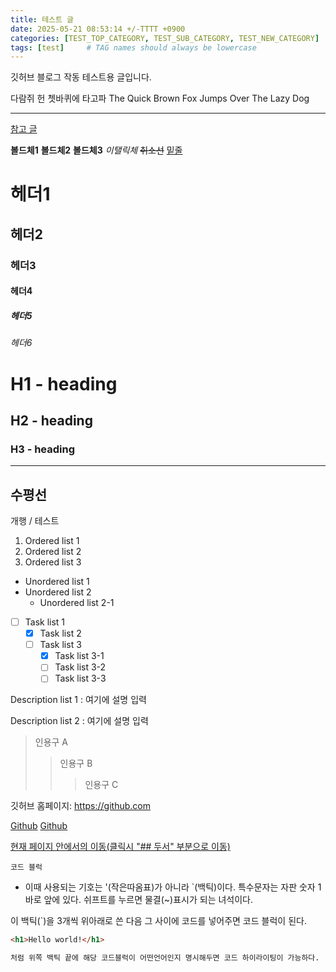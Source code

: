 ```yaml
---
title: 테스트 글
date: 2025-05-21 08:53:14 +/-TTTT +0900
categories: [TEST_TOP_CATEGORY, TEST_SUB_CATEGORY, TEST_NEW_CATEGORY]
tags: [test]     # TAG names should always be lowercase
---
```


깃허브 블로그 작동 테스트용 글입니다.

다람쥐 헌 쳇바퀴에 타고파
The Quick Brown Fox Jumps Over The Lazy Dog

---
[참고 글](https://wlqmffl0102.github.io/posts/WritingThe-First-post-1-Markdown-Grammar1)

**볼드체1**
__볼드체2__
<b>볼드체3</b>
_이탤릭체_
~~취소선~~
<u>밑줄</u>

# 헤더1
## 헤더2
### 헤더3
#### 헤더4
##### 헤더5
###### 헤더6
<h1 data-toc-skip>H1 - heading</h1>
<h2 data-toc-skip>H2 - heading</h2>
<h3 data-toc-skip>H3 - heading</h3>

---
수평선
---

개행 / 테스트

1. Ordered list 1
2. Ordered list 2
3. Ordered list 3

- Unordered list 1
- Unordered list 2
  - Unordered list 2-1

- [ ] Task list 1
  - [x] Task list 2
  - [ ] Task list 3
    - [x] Task list 3-1
    - [ ] Task list 3-2
    - [ ] Task list 3-3

Description list 1
  : 여기에 설명 입력

Description list 2
  : 여기에 설명 입력

> 인용구 A
>> 인용구 B
>>> 인용구 C

깃허브 홈페이지: <https://github.com>

[Github](https://github.com)
[Github](https://github.com "마우스 오버시 링크에 대한 설명문 추가 가능")

[현재 페이지 안에서의 이동(클릭시 "## 두서" 부분으로 이동)](#헤더1)

 `코드 블럭`
 * 이때 사용되는 기호는 '(작은따옴표)가 아니라 `(백틱)이다. 
 특수문자는 자판 숫자 1 바로 앞에 있다. 쉬프트를 누르면 물결(~)표시가 되는 녀석이다.

 이 백틱(`)을 3개씩 위아래로 쓴 다음 그 사이에 코드를 넣어주면 코드 블럭이 된다.

```html
<h1>Hello world!</h1>

처럼 위쪽 백틱 끝에 해당 코드블럭이 어떤언어인지 명시해두면 코드 하이라이팅이 가능하다.